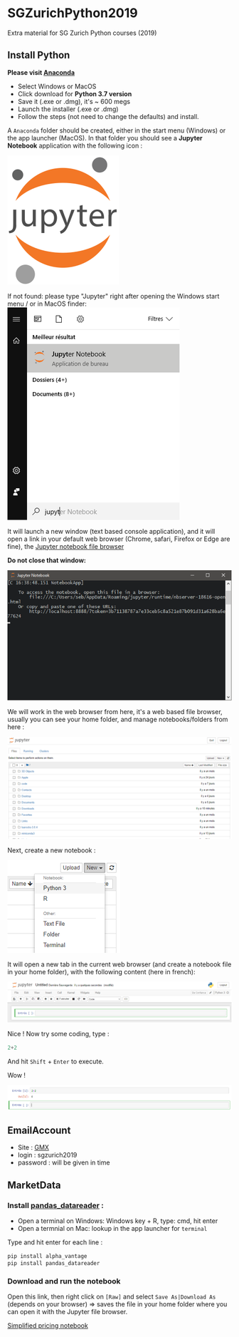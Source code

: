 # SGZurichPython2019
Extra material for SG Zurich Python courses (2019)

## Install Python
**Please visit [Anaconda](https://www.anaconda.com/distribution/)**
- Select Windows or MacOS
- Click download for **Python 3.7 version**
- Save it (.exe or .dmg), it's ~ 600 megs
- Launch the installer (.exe or .dmg)
- Follow the steps (not need to change the defaults) and install.

A `Anaconda` folder should be created, either in the start menu (Windows) or the app launcher (MacOS). In that folder you should see a **Jupyter Notebook** application with the following icon :

![JupyterLogo](250px-Jupyter_logo.svg.png)

If not found: please type "Jupyter" right after opening the Windows start menu / or in MacOS finder:
![Looking for Jupyter Image](Looking_for_Jupyter.png)

It will launch a new window (text based console application), and it will open a link in your default web browser (Chrome, safari, Firefox or Edge are fine), the [Jupyter notebook file browser](http://localhost:8888/tree)

**Do not close that window:**

![Console](jupyter_console.png)

We will work in the web browser from here, it's a web based file browser, usually you can see your home folder, and manage notebooks/folders from here :

![fileBrowser](jupyter_file_browser.png)

Next, create a new notebook : 

![openNotebook](open_new_notebook.png)

It will open a new tab in the current web browser (and create a notebook file in your home folder), with the following content (here in french):

![NewNotebook](new_notebook.png)


Nice ! Now try some coding, type :
```python
2+2
```

And hit `Shift` + `Enter` to execute.

Wow !

![wow](wow.png)

## EmailAccount

- Site : [GMX](https://gmx.com)
- login : sgzurich2019
- password : will be given in time


## MarketData
### Install [pandas_datareader](https://pandas-datareader.readthedocs.io/en/latest/index.html) :
- Open a terminal on Windows: Windows key + R, type: cmd, hit enter
- Open a termnial on Mac: lookup in the app launcher for `terminal`

Type and hit enter for each line :
```batch
pip install alpha_vantage
pip install pandas_datareader
```
### Download and run the notebook
Open this link, then right click on `[Raw]` and select `Save As|Download As` (depends on your browser) => saves the file in your home folder where you can open it with the Jupyter file browser.

[Simplified pricing notebook](https://github.com/sebdevine/SGZurichPython2019/blob/master/SGZurich2019_simplified_pricing.ipynb)

